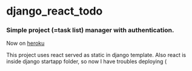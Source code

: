 # django_react_todo
<h3>Simple project (=task list) manager with authentication.</h3>
<p>Now on <a href="https://boiling-garden-62468.herokuapp.com/">heroku</a></p>
This project uses react served as static in django template.
Also react is inside django startapp folder, so now I have troubles deploying (
 
